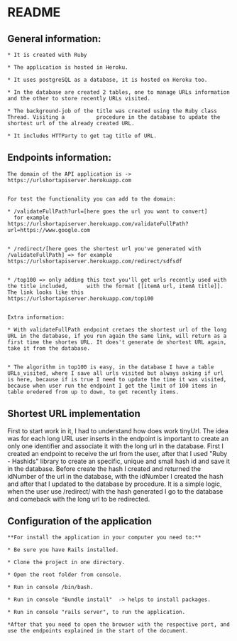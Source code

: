 # README

General information:
-------
    * It is created with Ruby

    * The application is hosted in Heroku.

    * It uses postgreSQL as a database, it is hosted on Heroku too.

    * In the database are created 2 tables, one to manage URLs information and the other to store recently URLs visited.

    * The background-job of the title was created using the Ruby class Thread. Visiting a          procedure in the database to update the shortest url of the already created URL.

    * It includes HTTParty to get tag title of URL.



Endpoints information:
-------

    The domain of the API application is -> https://urlshortapiserver.herokuapp.com


    For test the functionality you can add to the domain:

    * /validateFullPath?url=[here goes the url you want to convert]
      for example https://urlshortapiserver.herokuapp.com/validateFullPath?url=https://www.google.com
    

    * /redirect/[here goes the shortest url you've generated with /validateFullPath] => for example https://urlshortapiserver.herokuapp.com/redirect/sdfsdf
     

    * /top100 => only adding this text you'll get urls recently used with the title included,      with the format [[itemA url, itemA title]]. The link looks like this        https://urlshortapiserver.herokuapp.com/top100


    Extra information:

    * With validateFullPath endpoint cretaes the shortest url of the long URL in the database, if you run again the same link, will return as a first time the shortes URL. It does't generate de shortest URL again, take it from the database.


    * The algorithm in top100 is easy, in the database I have a table URLs_visited, where I save all urls visited but always asking if url is here, because if is true I need to update the time it was visited, because when user run the endpoint I get the limit of 100 items in table oredered from up to down, to get recently items.


    


Shortest URL implementation
-------

First to start work in it, I had to understand how does work tinyUrl. The idea was for each long URL user inserts in the endpoint is important to create an only one identifier and associate it with the long url in the database. First I created an endpoint to receive the url from the user, after that I used "Ruby - Hashids" library to create an specific, unique and small hash id and save it in the database. Before create the hash I created and returned the idNumber of the url in the database, with the idNumber I created the hash and after that I updated to the database by procedure. It is a simple logic, when the user use /redirect/ with the hash generated I go to the database and comeback with the long url to be redirected.


Configuration of the application
-------

    **For install the application in your computer you need to:**

    * Be sure you have Rails installed.

    * Clone the project in one directory.

    * Open the root folder from console.

    * Run in console /bin/bash.

    * Run in console "Bundle install"  -> helps to install packages.

    * Run in console "rails server", to run the application.

    *After that you need to open the browser with the respective port, and use the endpoints explained in the start of the document.

